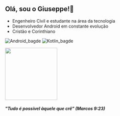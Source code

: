 ## Olá, sou o Giuseppe!:call_me_hand:

- Engenheiro Civil e estudante na área da tecnologia
- Desenvolvedor Android em constante evolução
- Cristão e Corinthiano

![Android_bagde](https://img.shields.io/badge/Android-3DDC84?style=for-the-badge&logo=android&logoColor=white) ![Kotlin_bagde](https://img.shields.io/badge/Kotlin-0095D5?&style=for-the-badge&logo=kotlin&logoColor=white)

<img height="170em" src="https://github-readme-stats.vercel.app/api?username=giupolub&show_icons=true&theme=github_dark"/>

#### *"Tudo é possível àquele que crê" (Marcos 9:23)*
